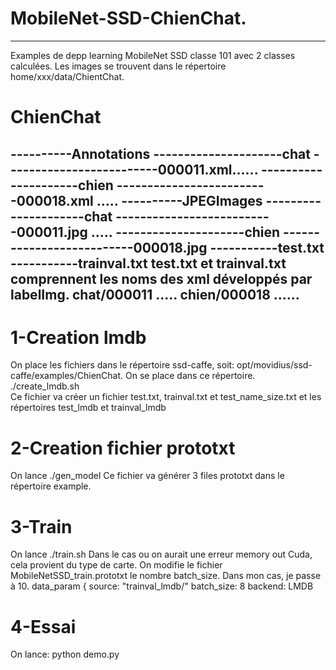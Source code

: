 # MobileNet-SSD-ChienChat.
---------------------------

Examples de depp learning MobileNet SSD classe 101 avec 2 classes calculées.
Les images se trouvent dans le répertoire home/xxx/data/ChientChat.
# ChienChat

----------Annotations
---------------------chat
-------------------------000011.xml......
---------------------chien
-------------------------000018.xml .....
----------JPEGImages
---------------------chat
--------------------------000011.jpg .....
---------------------chien
--------------------------000018.jpg
-----------test.txt
-----------trainval.txt
test.txt et trainval.txt comprennent les noms des xml développés par labelImg.
chat/000011
.....
chien/000018
......
-------------------------------------------------------------------------
# 1-Creation lmdb
On place les fichiers dans le répertoire ssd-caffe, soit:
opt/movidius/ssd-caffe/examples/ChienChat.
On se place dans ce répertoire.
./create_lmdb.sh     
Ce fichier va créer un fichier test.txt, trainval.txt et test_name_size.txt
et les répertoires test_lmdb et trainval_lmdb

# 2-Creation fichier prototxt
On lance ./gen_model
Ce fichier va générer 3 files prototxt dans le répertoire example.

# 3-Train
On lance ./train.sh
Dans le cas ou on aurait une erreur memory out Cuda, cela provient du type de carte.
On modifie le fichier MobileNetSSD_train.prototxt le nombre batch_size.
Dans mon cas, je passe à 10.
  data_param {
    source: "trainval_lmdb/"
    batch_size: 8
    backend: LMDB
    
# 4-Essai
On lance:
python demo.py

